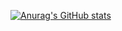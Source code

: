<!-- ### Hi there :wave:  -->
<!--
**Samcn21/Samcn21** is a :sparkles: _special_ :sparkles: repository because its `README.md` (this file) appears on your GitHub profile.
Here are some ideas to get you started:
- :telescope: I’m currently working on ...
- :seedling: I’m currently learning ...
- :dancers: I’m looking to collaborate on ...
- :thinking_face: I’m looking for help with ...
- :speech_balloon: Ask me about ...
- :mailbox: How to reach me: ...
- :smile: Pronouns: ...
- :zap: Fun fact: ...
-->
<!-- https://github.com/anuraghazra/github-readme-stats -->
[![Anurag's GitHub stats](https://github-readme-stats.vercel.app/api?username=MoeenHeydari&count_private=true&show_icons=true&theme=merko)](https://github.com/anuraghazra/github-readme-stats)
